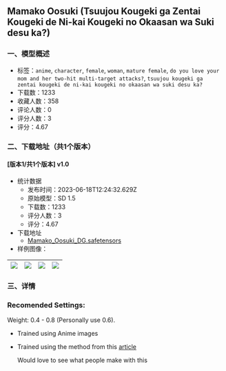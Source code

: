 ## Mamako Oosuki (Tsuujou Kougeki ga Zentai Kougeki de Ni-kai Kougeki no Okaasan wa Suki desu ka?)
### 一、模型概述

- 标签：`anime`, `character`, `female`, `woman`, `mature female`, `do you love your mom and her two-hit multi-target attacks?`, `tsuujou kougeki ga zentai kougeki de ni-kai kougeki no okaasan wa suki desu ka?`
- 下载数：1233
- 收藏人数：358
- 评论人数：0
- 评分人数：3
- 评分：4.67

### 二、下载地址（共1个版本）

#### [版本1/共1个版本] v1.0

- 统计数据
  - 发布时间：2023-06-18T12:24:32.629Z
  - 原始模型：SD 1.5
  - 下载数：1233
  - 评分人数：3
  - 评分：4.67
- 下载地址
  - [Mamako_Oosuki_DG.safetensors](https://civitai.com/api/download/models/98694)
- 样例图像：

| <img src="https://image.civitai.com/xG1nkqKTMzGDvpLrqFT7WA/374fdc1e-4864-46d0-9275-13508a7c2712/width=450/1192923.jpeg" /> | <img src="https://image.civitai.com/xG1nkqKTMzGDvpLrqFT7WA/c7a9f93a-81ba-41ce-87a7-8c72d4f787ef/width=450/1192924.jpeg" /> | <img src="https://image.civitai.com/xG1nkqKTMzGDvpLrqFT7WA/9bc98383-2e5f-4ce2-91c2-1d3257c26e76/width=450/1192921.jpeg" /> | <img src="https://image.civitai.com/xG1nkqKTMzGDvpLrqFT7WA/c1b4d16b-88e9-4583-8f66-9b251b38121b/width=450/1192920.jpeg" /> |
| ---- | ---- | ---- | ---- |


### 三、详情
<h3 id="heading-160">Recomended Settings:</h3><p>Weight: 0.4 - 0.8 (Personally use 0.6).</p><ul><li><p>Trained using Anime images</p></li><li><p>Trained using the method from this <a target="_blank" rel="ugc" href="https://civitai.com/articles/525">article</a></p><p>Would love to see what people make with this<br /></p></li></ul>